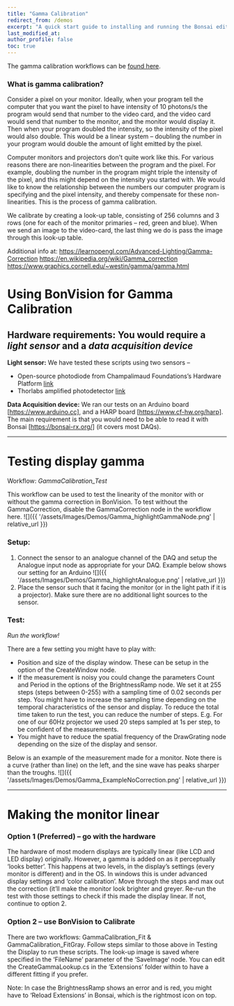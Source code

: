 ```yaml
---
title: "Gamma Calibration"
redirect_from: /demos
excerpt: "A quick start guide to installing and running the Bonsai editor."
last_modified_at: 
author_profile: false
toc: true
---
```


The gamma calibration workflows can be [found here](https://github.com/amansaleem/BonVision/tree/master/BonVision%20Examples).

### What is gamma calibration?

Consider a pixel on your monitor. Ideally, when your program tell the computer that you want the pixel to have intensity of 10 photons/s the program would send that number to the video card, and the video card would send that number to the monitor, and the monitor would display it. Then when your program doubled the intensity, so the intensity of the pixel would also double. This would be a linear system – doubling the number in your program would double the amount of light emitted by the pixel. 
 
Computer monitors and projectors don't quite work like this. For various reasons there are non-linearities between the program and the pixel. For example, doubling the number in the program might triple the intensity of the pixel, and this might depend on the intensity you started with. We would like to know the relationship between the numbers our computer program is specifying and the pixel intensity, and thereby compensate for these non-linearities. This is the process of gamma calibration.
 
We calibrate by creating a look-up table, consisting of 256 columns and 3 rows (one for each of the monitor primaries – red, green and blue). When we send an image to the video-card, the last thing we do is pass the image through this look-up table.

Additional info at:
https://learnopengl.com/Advanced-Lighting/Gamma-Correction
https://en.wikipedia.org/wiki/Gamma_correction
https://www.graphics.cornell.edu/~westin/gamma/gamma.html

# Using BonVision for Gamma Calibration

## Hardware requirements: You would require a _light sensor_ and a _data acquisition device_

**Light sensor:** We have tested these scripts using two sensors – 
* Open-source photodiode from Champalimaud Foundations’s Hardware Platform [link](https://www.cf-hw.org/harp/behavior#h.p_uMPRuA1sNnEB)
* Thorlabs amplified photodetector [link](https://www.thorlabs.com/newgrouppage9.cfm?objectgroup_id=2655)

**Data Acquisition device:** We ran our tests on an Arduino board [https://www.arduino.cc], and a HARP board [https://www.cf-hw.org/harp]. The main requirement is that you would need to be able to read it with Bonsai [https://bonsai-rx.org/] (it covers most DAQs).

--- 

# Testing display gamma

Workflow: *GammaCalibration_Test*

This workflow can be used to test the linearity of the monitor with or without the gamma correction in BonVision. 
To test without the GammaCorrection, disable the GammaCorrection node in the workflow here. 
![]({{ '/assets/Images/Demos/Gamma_highlightGammaNode.png' | relative_url }})

### Setup: 

1. Connect the sensor to an analogue channel of the DAQ and setup the Analogue input node as appropriate for your DAQ. Example below shows our setting for an Arduino
![]({{ '/assets/Images/Demos/Gamma_highlightAnalogue.png' | relative_url }})
2. Place the sensor such that it facing the monitor (or in the light path if it is a projector). Make sure there are no additional light sources to the sensor.

### Test:

_Run the workflow!_

There are a few setting you might have to play with:
* Position and size of the display window. These can be setup in the option of the CreateWindow node.
* If the measurement is noisy you could change the parameters Count and Period in the options of the BrightnessRamp node. We set it at 255 steps (steps between 0-255) with a sampling time of 0.02 seconds per step. You might have to increase the sampling time depending on the temporal characteristics of the sensor and display. To reduce the total time taken to run the test, you can reduce the number of steps. E.g. For one of our 60Hz projector we used 20 steps sampled at 1s per step, to be confident of the measurements.
* You might have to reduce the spatial frequency of the DrawGrating node depending on the size of the display and sensor.

Below is an example of the measurement made for a monitor. Note there is a curve (rather than line) on the left, and the sine wave has peaks sharper than the troughs.
![]({{ '/assets/Images/Demos/Gamma_ExampleNoCorrection.png' | relative_url }})

---

# Making the monitor linear

### Option 1 (Preferred) – go with the hardware

The hardware of most modern displays are typically linear (like LCD and LED display) originally. However, a gamma is added on as it perceptually ‘looks better’. 
This happens at two levels, in the display’s settings (every monitor is different) and in the OS. In windows this is under advanced display settings and ‘color calibration’. Move through the steps and max out the correction (it’ll make the monitor look brighter and greyer. Re-run the test with those settings to check if this made the display linear. If not, continue to option 2.

### Option 2 – use BonVision to Calibrate

There are two workflows: GammaCalibration_Fit & GammaCalibration_FitGray. 
Follow steps similar to those above in Testing the Display to run these scripts. The look-up image is saved where specified in the ‘FileName’ parameter of the ‘SaveImage‘ node. 
You can edit the CreateGammaLookup.cs in the ‘Extensions’ folder within to have a different fitting if you prefer. 

Note: In case the BrightnessRamp shows an error and is red, you might have to ‘Reload Extensions’ in Bonsai, which is the rightmost icon on top. 
